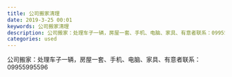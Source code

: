 ```yaml
---
title: 公司搬家清理
date: 2019-3-25 00:01
keywords: 公司搬家清理
description: 公司搬家：处理车子一辆，房屋一套、手机、电脑、家具、有意者联系：09955995596
categories: used
---
```

<td class="t_f" id="postmessage_3299814">

公司搬家：处理车子一辆，房屋一套、手机、电脑、家具、有意者联系：09955995596<br/>
</td>
